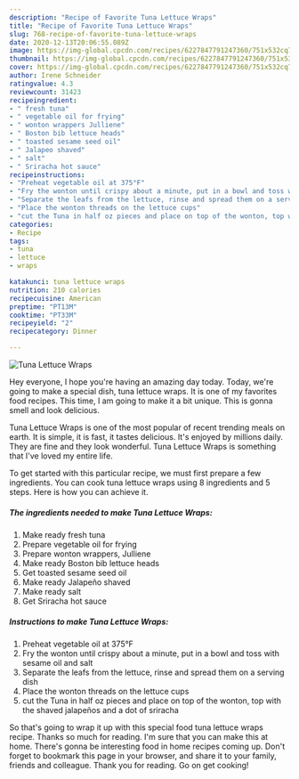 ```yaml
---
description: "Recipe of Favorite Tuna Lettuce Wraps"
title: "Recipe of Favorite Tuna Lettuce Wraps"
slug: 768-recipe-of-favorite-tuna-lettuce-wraps
date: 2020-12-13T20:06:55.089Z
image: https://img-global.cpcdn.com/recipes/6227847791247360/751x532cq70/tuna-lettuce-wraps-recipe-main-photo.jpg
thumbnail: https://img-global.cpcdn.com/recipes/6227847791247360/751x532cq70/tuna-lettuce-wraps-recipe-main-photo.jpg
cover: https://img-global.cpcdn.com/recipes/6227847791247360/751x532cq70/tuna-lettuce-wraps-recipe-main-photo.jpg
author: Irene Schneider
ratingvalue: 4.3
reviewcount: 31423
recipeingredient:
- " fresh tuna"
- " vegetable oil for frying"
- " wonton wrappers Julliene"
- " Boston bib lettuce heads"
- " toasted sesame seed oil"
- " Jalapeo shaved"
- " salt"
- " Sriracha hot sauce"
recipeinstructions:
- "Preheat vegetable oil at 375°F"
- "Fry the wonton until crispy about a minute, put in a bowl and toss with sesame oil and salt"
- "Separate the leafs from the lettuce, rinse and spread them on a serving dish"
- "Place the wonton threads on the lettuce cups"
- "cut the Tuna in half oz pieces and place on top of the wonton, top with the shaved jalapeños and a dot of sriracha"
categories:
- Recipe
tags:
- tuna
- lettuce
- wraps

katakunci: tuna lettuce wraps 
nutrition: 210 calories
recipecuisine: American
preptime: "PT13M"
cooktime: "PT33M"
recipeyield: "2"
recipecategory: Dinner

---
```



![Tuna Lettuce Wraps](https://img-global.cpcdn.com/recipes/6227847791247360/751x532cq70/tuna-lettuce-wraps-recipe-main-photo.jpg)

Hey everyone, I hope you're having an amazing day today. Today, we're going to make a special dish, tuna lettuce wraps. It is one of my favorites food recipes. This time, I am going to make it a bit unique. This is gonna smell and look delicious.



Tuna Lettuce Wraps is one of the most popular of recent trending meals on earth. It is simple, it is fast, it tastes delicious. It's enjoyed by millions daily. They are fine and they look wonderful. Tuna Lettuce Wraps is something that I've loved my entire life.


To get started with this particular recipe, we must first prepare a few ingredients. You can cook tuna lettuce wraps using 8 ingredients and 5 steps. Here is how you can achieve it.

<!--inarticleads1-->

##### The ingredients needed to make Tuna Lettuce Wraps:

1. Make ready  fresh tuna
1. Prepare  vegetable oil for frying
1. Prepare  wonton wrappers, Julliene
1. Make ready  Boston bib lettuce heads
1. Get  toasted sesame seed oil
1. Make ready  Jalapeño shaved
1. Make ready  salt
1. Get  Sriracha hot sauce




<!--inarticleads2-->

##### Instructions to make Tuna Lettuce Wraps:

1. Preheat vegetable oil at 375°F
1. Fry the wonton until crispy about a minute, put in a bowl and toss with sesame oil and salt
1. Separate the leafs from the lettuce, rinse and spread them on a serving dish
1. Place the wonton threads on the lettuce cups
1. cut the Tuna in half oz pieces and place on top of the wonton, top with the shaved jalapeños and a dot of sriracha




So that's going to wrap it up with this special food tuna lettuce wraps recipe. Thanks so much for reading. I'm sure that you can make this at home. There's gonna be interesting food in home recipes coming up. Don't forget to bookmark this page in your browser, and share it to your family, friends and colleague. Thank you for reading. Go on get cooking!

